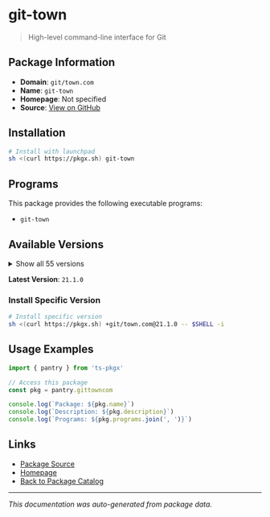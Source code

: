 # git-town

> High-level command-line interface for Git

## Package Information

- **Domain**: `git/town.com`
- **Name**: `git-town`
- **Homepage**: Not specified
- **Source**: [View on GitHub](https://github.com/pkgxdev/pantry/tree/main/projects/git-town.com/package.yml)

## Installation

```bash
# Install with launchpad
sh <(curl https://pkgx.sh) git-town
```

## Programs

This package provides the following executable programs:

- `git-town`

## Available Versions

<details>
<summary>Show all 55 versions</summary>

- `21.1.0`, `21.0.0`, `20.2.0`, `20.1.0`, `20.0.0`
- `19.0.0`, `18.3.2`, `18.3.1`, `18.3.0`, `18.2.0`
- `18.1.0`, `18.0.0`, `17.3.0`, `17.2.0`, `17.1.1`
- `17.1.0`, `17.0.0`, `16.7.0`, `16.6.1`, `16.6.0`
- `16.5.0`, `16.4.1`, `16.4.0`, `16.3.0`, `16.2.1`
- `16.2.0`, `16.1.1`, `16.1.0`, `16.0.0`, `15.3.0`
- `15.2.0`, `15.1.0`, `15.0.0`, `14.4.1`, `14.4.0`
- `14.3.1`, `14.3.0`, `14.2.3`, `14.2.2`, `14.2.1`
- `14.2.0`, `14.1.0`, `14.0.0`, `13.0.2`, `13.0.1`
- `13.0.0`, `12.1.0`, `12.0.0`, `11.1.0`, `11.0.0`
- `10.0.3`, `10.0.2`, `10.0.1`, `10.0.0`, `9.0.1`

</details>

**Latest Version**: `21.1.0`

### Install Specific Version

```bash
# Install specific version
sh <(curl https://pkgx.sh) +git/town.com@21.1.0 -- $SHELL -i
```

## Usage Examples

```typescript
import { pantry } from 'ts-pkgx'

// Access this package
const pkg = pantry.gittowncom

console.log(`Package: ${pkg.name}`)
console.log(`Description: ${pkg.description}`)
console.log(`Programs: ${pkg.programs.join(', ')}`)
```

## Links

- [Package Source](https://github.com/pkgxdev/pantry/tree/main/projects/git-town.com/package.yml)
- [Homepage](#)
- [Back to Package Catalog](../package-catalog.md)

---

*This documentation was auto-generated from package data.*
